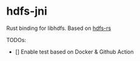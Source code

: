 # hdfs-jni

Rust binding for libhdfs. Based on [hdfs-rs](https://github.com/hyunsik/hdfs-rs.git)

TODOs:

- [] Enable test based on Docker & Github Action
